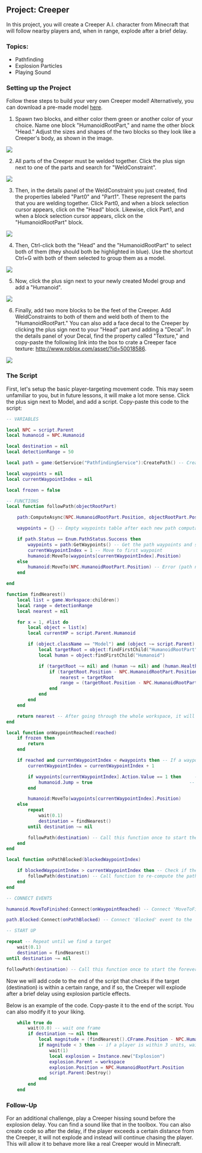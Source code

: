 ## Project: Creeper

In this project, you will create a Creeper A.I. character from Minecraft that will follow nearby players and, when in range, explode after a brief delay.

### Topics:

  - Pathfinding
  - Explosion Particles
  - Playing Sound

### Setting up the Project

Follow these steps to build your very own Creeper model! Alternatively, you can download a pre-made model [here](https://www.roblox.com/library/13446853233/Rigged-Creeper).

1. Spawn two blocks, and either color them green or another color of your choice. Name one block "HumanoidRootPart," and name the other block "Head." Adjust the sizes and shapes of the two blocks so they look like a Creeper's body, as shown in the image.

![](https://drive.google.com/uc?export=view&id=1nbTvMDNIsJU9vUzsrgQqgbZ5Pu-LuKMm)

2. All parts of the Creeper must be welded together. Click the plus sign next to one of the parts and search for "WeldConstraint".

![](https://drive.google.com/uc?export=view&id=1P_2p_dq3krJQo-PWKhq6tP6cYhHmOVHc)

3. Then, in the details panel of the WeldConstraint you just created, find the properties labeled "Part0" and "Part1". These represent the parts that you are welding together. Click Part0, and when a block selection cursor appears, click on the "Head" block. Likewise, click Part1, and when a block selection cursor appears, click on the "HumanoidRootPart" block.

![](https://drive.google.com/uc?export=view&id=1Pvh3MKZYZBzAULrhxqDRVHEk6OxRMuVX)

4. Then, Ctrl-click both the "Head" and the "HumanoidRootPart" to select both of them (they should both be highlighted in blue). Use the shortcut Ctrl+G with both of them selected to group them as a model.

![](https://drive.google.com/uc?export=view&id=10-um8OT7Cp3uJFyEH0E5EM-CkwVW6cSy)

5. Now, click the plus sign next to your newly created Model group and add a "Humanoid".

![](https://drive.google.com/uc?export=view&id=1jFNycSbKrGH8o1CA4YeItdKZM4K54SoH)

6. Finally, add two more blocks to be the feet of the Creeper. Add WeldConstraints to both of them and weld both of them to the "HumanoidRootPart." You can also add a face decal to the Creeper by clicking the plus sign next to your "Head" part and adding a "Decal". In the details panel of your Decal, find the property called "Texture," and copy-paste the following link into the box to crate a Creeper face texture: http://www.roblox.com/asset/?id=50018586.

![](https://drive.google.com/uc?export=view&id=1MIgULC50lQ6W59zvAzefVGMLrgYJ1guE)

### The Script

First, let's setup the basic player-targeting movement code. This may seem unfamiliar to you, but in future lessons, it will make a lot more sense. Click the plus sign next to Model, and add a script. Copy-paste this code to the script:

```lua
-- VARIABLES

local NPC = script.Parent
local humanoid = NPC.Humanoid

local destination = nil
local detectionRange = 50

local path = game:GetService("PathfindingService"):CreatePath() -- Create Path object

local waypoints = nil
local currentWaypointIndex = nil

local frozen = false

-- FUNCTIONS
local function followPath(objectRootPart)

    path:ComputeAsync(NPC.HumanoidRootPart.Position, objectRootPart.Position) -- Compute and check the path

    waypoints = {} -- Empty waypoints table after each new path computation

    if path.Status == Enum.PathStatus.Success then
        waypoints = path:GetWaypoints() -- Get the path waypoints and start Humanoid walking
        currentWaypointIndex = 1 -- Move to first waypoint
        humanoid:MoveTo(waypoints[currentWaypointIndex].Position)    
    else
        humanoid:MoveTo(NPC.HumanoidRootPart.Position) -- Error (path not found); stop humanoid
    end

end

function findNearest()
    local list = game.Workspace:children()
    local range = detectionRange
    local nearest = nil

    for x = 1, #list do
        local object = list[x]
        local currentHP = script.Parent.Humanoid

        if (object.className == "Model") and (object ~= script.Parent) then -- If this child is a Model type and not the Humanoid Model
            local targetRoot = object:findFirstChild("HumanoidRootPart")
            local human = object:findFirstChild("Humanoid")

            if (targetRoot ~= nil) and (human ~= nil) and (human.Health > 0) then -- If model has a RootPart, Humanoid, and above 0 HP...
                if (targetRoot.Position - NPC.HumanoidRootPart.Position).magnitude < range then
                    nearest = targetRoot
                    range = (targetRoot.Position - NPC.HumanoidRootPart.Position).magnitude
                end
            end
        end
    end

    return nearest -- After going through the whole workspace, it will return the nearest Humanoid model.
end

local function onWaypointReached(reached)
    if frozen then
        return
    end

    if reached and currentWaypointIndex < #waypoints then -- If a waypoint is reached and there is still more waypoints to go...
        currentWaypointIndex = currentWaypointIndex + 1

        if waypoints[currentWaypointIndex].Action.Value == 1 then     -- We want the humanoid to Jump ahead of time, so after
            humanoid.Jump = true                                    -- the currentWaypointIndex increased by, we check to see if 
        end                                                            -- the Action is Jump.

        humanoid:MoveTo(waypoints[currentWaypointIndex].Position)
    else
        repeat
            wait(0.1)
            destination = findNearest()
        until destination ~= nil

        followPath(destination) -- Call this function once to start the forever change
    end
end

local function onPathBlocked(blockedWaypointIndex)

    if blockedWaypointIndex > currentWaypointIndex then -- Check if the obstacle is further down the path
        followPath(destination) -- Call function to re-compute the path
    end
end

-- CONNECT EVENTS

humanoid.MoveToFinished:Connect(onWaypointReached) -- Connect 'MoveToFinished' event to the 'onWaypointReached' function

path.Blocked:Connect(onPathBlocked) -- Connect 'Blocked' event to the 'onPathBlocked' function

-- START UP

repeat -- Repeat until we find a target
    wait(0.1)
    destination = findNearest()
until destination ~= nil

followPath(destination) -- Call this function once to start the forever change

```

Now we will add code to the end of the script that checks if the target (destination) is within a certain range, and if so, the Creeper will explode after a brief delay using explosion particle effects.

Below is an example of the code. Copy-paste it to the end of the script. You can also modify it to your liking.

```lua
    while true do
        wait(0.0) -- wait one frame
        if destination ~= nil then
            local magnitude = (findNearest().CFrame.Position - NPC.HumanoidRootPart.CFrame.Position).Magnitude
            if magnitude < 3 then -- if a player is within 3 units, wait one second then create an explosion
                wait(1)
                local explosion = Instance.new("Explosion")
                explosion.Parent = workspace
                explosion.Position = NPC.HumanoidRootPart.Position
                script.Parent:Destroy()
            end
        end
    end
```

### Follow-Up

For an additional challenge, play a Creeper hissing sound before the explosion delay. You can find a sound like that in the toolbox. You can also create code so after the delay, if the player exceeds a certain distance from the Creeper, it will not explode and instead will continue chasing the player. This will allow it to behave more like a real Creeper would in Minecraft.
     
